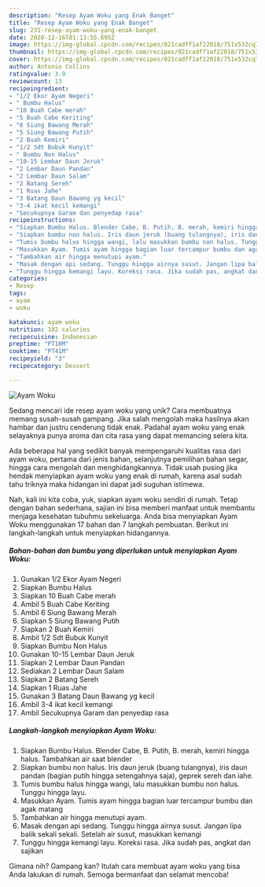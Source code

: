 ```yaml
---
description: "Resep Ayam Woku yang Enak Banget"
title: "Resep Ayam Woku yang Enak Banget"
slug: 231-resep-ayam-woku-yang-enak-banget
date: 2020-12-16T01:13:55.695Z
image: https://img-global.cpcdn.com/recipes/021cadff1af22018/751x532cq70/ayam-woku-foto-resep-utama.jpg
thumbnail: https://img-global.cpcdn.com/recipes/021cadff1af22018/751x532cq70/ayam-woku-foto-resep-utama.jpg
cover: https://img-global.cpcdn.com/recipes/021cadff1af22018/751x532cq70/ayam-woku-foto-resep-utama.jpg
author: Antonio Collins
ratingvalue: 3.9
reviewcount: 13
recipeingredient:
- "1/2 Ekor Ayam Negeri"
- " Bumbu Halus"
- "10 Buah Cabe merah"
- "5 Buah Cabe Keriting"
- "6 Siung Bawang Merah"
- "5 Siung Bawang Putih"
- "2 Buah Kemiri"
- "1/2 Sdt Bubuk Kunyit"
- " Bumbu Non Halus"
- "10-15 Lembar Daun Jeruk"
- "2 Lembar Daun Pandan"
- "2 Lembar Daun Salam"
- "2 Batang Sereh"
- "1 Ruas Jahe"
- "3 Batang Daun Bawang yg kecil"
- "3-4 ikat kecil kemangi"
- "Secukupnya Garam dan penyedap rasa"
recipeinstructions:
- "Siapkan Bumbu Halus. Blender Cabe, B. Putih, B. merah, kemiri hingga halus. Tambahkan air saat blender"
- "Siapkan bumbu non halus. Iris daun jeruk (buang tulangnya), iris daun pandan (bagian putih hingga setengahnya saja), geprek sereh dan iahe."
- "Tumis bumbu halus hingga wangi, lalu masukkan bumbu non halus. Tunggu hingga layu."
- "Masukkan Ayam. Tumis ayam hingga bagian luar tercampur bumbu dan agak matang"
- "Tambahkan air hingga menutupi ayam."
- "Masak dengan api sedang. Tunggu hingga airnya susut. Jangan lipa balik sekali sekali. Setelah air susut, masukkan kemangi"
- "Tunggu hingga kemangi layu. Koreksi rasa. Jika sudah pas, angkat dan sajikan"
categories:
- Resep
tags:
- ayam
- woku

katakunci: ayam woku 
nutrition: 182 calories
recipecuisine: Indonesian
preptime: "PT10M"
cooktime: "PT41M"
recipeyield: "3"
recipecategory: Dessert

---
```



![Ayam Woku](https://img-global.cpcdn.com/recipes/021cadff1af22018/751x532cq70/ayam-woku-foto-resep-utama.jpg)

Sedang mencari ide resep ayam woku yang unik? Cara membuatnya memang susah-susah gampang. Jika salah mengolah maka hasilnya akan hambar dan justru cenderung tidak enak. Padahal ayam woku yang enak selayaknya punya aroma dan cita rasa yang dapat memancing selera kita.

Ada beberapa hal yang sedikit banyak mempengaruhi kualitas rasa dari ayam woku, pertama dari jenis bahan, selanjutnya pemilihan bahan segar, hingga cara mengolah dan menghidangkannya. Tidak usah pusing jika hendak menyiapkan ayam woku yang enak di rumah, karena asal sudah tahu triknya maka hidangan ini dapat jadi suguhan istimewa.




Nah, kali ini kita coba, yuk, siapkan ayam woku sendiri di rumah. Tetap dengan bahan sederhana, sajian ini bisa memberi manfaat untuk membantu menjaga kesehatan tubuhmu sekeluarga. Anda bisa menyiapkan Ayam Woku menggunakan 17 bahan dan 7 langkah pembuatan. Berikut ini langkah-langkah untuk menyiapkan hidangannya.

<!--inarticleads1-->

##### Bahan-bahan dan bumbu yang diperlukan untuk menyiapkan Ayam Woku:

1. Gunakan 1/2 Ekor Ayam Negeri
1. Siapkan  Bumbu Halus
1. Siapkan 10 Buah Cabe merah
1. Ambil 5 Buah Cabe Keriting
1. Ambil 6 Siung Bawang Merah
1. Siapkan 5 Siung Bawang Putih
1. Siapkan 2 Buah Kemiri
1. Ambil 1/2 Sdt Bubuk Kunyit
1. Siapkan  Bumbu Non Halus
1. Gunakan 10-15 Lembar Daun Jeruk
1. Siapkan 2 Lembar Daun Pandan
1. Sediakan 2 Lembar Daun Salam
1. Siapkan 2 Batang Sereh
1. Siapkan 1 Ruas Jahe
1. Gunakan 3 Batang Daun Bawang yg kecil
1. Ambil 3-4 ikat kecil kemangi
1. Ambil Secukupnya Garam dan penyedap rasa




<!--inarticleads2-->

##### Langkah-langkah menyiapkan Ayam Woku:

1. Siapkan Bumbu Halus. Blender Cabe, B. Putih, B. merah, kemiri hingga halus. Tambahkan air saat blender
1. Siapkan bumbu non halus. Iris daun jeruk (buang tulangnya), iris daun pandan (bagian putih hingga setengahnya saja), geprek sereh dan iahe.
1. Tumis bumbu halus hingga wangi, lalu masukkan bumbu non halus. Tunggu hingga layu.
1. Masukkan Ayam. Tumis ayam hingga bagian luar tercampur bumbu dan agak matang
1. Tambahkan air hingga menutupi ayam.
1. Masak dengan api sedang. Tunggu hingga airnya susut. Jangan lipa balik sekali sekali. Setelah air susut, masukkan kemangi
1. Tunggu hingga kemangi layu. Koreksi rasa. Jika sudah pas, angkat dan sajikan




Gimana nih? Gampang kan? Itulah cara membuat ayam woku yang bisa Anda lakukan di rumah. Semoga bermanfaat dan selamat mencoba!

